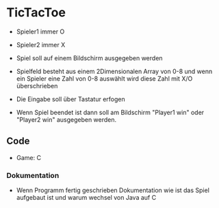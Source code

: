 # TicTacToe

* Spieler1 immer O
* Spieler2 immer X

* Spiel soll auf einem Bildschirm ausgegeben werden

* Spielfeld besteht aus einem 2Dimensionalen Array von 0-8 und wenn ein Spieler eine Zahl von 0-8 auswählt wird diese Zahl mit X/O überschrieben

* Die Eingabe soll über Tastatur erfogen

* Wenn Spiel beendet ist dann soll am Bildschirm "Player1 win" oder "Player2 win" ausgegeben werden.

## Code

* Game: C

### Dokumentation

* Wenn Programm fertig geschrieben Dokumentation wie ist das Spiel aufgebaut ist und warum wechsel von Java auf C
